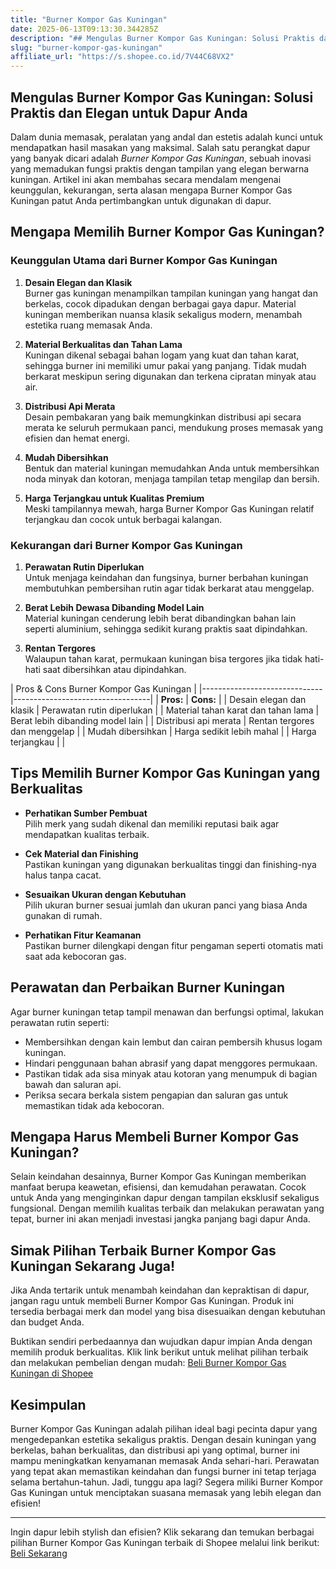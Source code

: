 ```yaml
---
title: "Burner Kompor Gas Kuningan"
date: 2025-06-13T09:13:30.344285Z
description: "## Mengulas Burner Kompor Gas Kuningan: Solusi Praktis dan Elegan untuk Dapur Anda..."
slug: "burner-kompor-gas-kuningan"
affiliate_url: "https://s.shopee.co.id/7V44C68VX2"
---
```

## Mengulas Burner Kompor Gas Kuningan: Solusi Praktis dan Elegan untuk Dapur Anda

Dalam dunia memasak, peralatan yang andal dan estetis adalah kunci untuk mendapatkan hasil masakan yang maksimal. Salah satu perangkat dapur yang banyak dicari adalah *Burner Kompor Gas Kuningan*, sebuah inovasi yang memadukan fungsi praktis dengan tampilan yang elegan berwarna kuningan. Artikel ini akan membahas secara mendalam mengenai keunggulan, kekurangan, serta alasan mengapa Burner Kompor Gas Kuningan patut Anda pertimbangkan untuk digunakan di dapur.

## Mengapa Memilih Burner Kompor Gas Kuningan?

### Keunggulan Utama dari Burner Kompor Gas Kuningan

1. **Desain Elegan dan Klasik**  
 Burner gas kuningan menampilkan tampilan kuningan yang hangat dan berkelas, cocok dipadukan dengan berbagai gaya dapur. Material kuningan memberikan nuansa klasik sekaligus modern, menambah estetika ruang memasak Anda.

2. **Material Berkualitas dan Tahan Lama**  
Kuningan dikenal sebagai bahan logam yang kuat dan tahan karat, sehingga burner ini memiliki umur pakai yang panjang. Tidak mudah berkarat meskipun sering digunakan dan terkena cipratan minyak atau air.

3. **Distribusi Api Merata**  
Desain pembakaran yang baik memungkinkan distribusi api secara merata ke seluruh permukaan panci, mendukung proses memasak yang efisien dan hemat energi.

4. **Mudah Dibersihkan**  
Bentuk dan material kuningan memudahkan Anda untuk membersihkan noda minyak dan kotoran, menjaga tampilan tetap mengilap dan bersih.

5. **Harga Terjangkau untuk Kualitas Premium**  
Meski tampilannya mewah, harga Burner Kompor Gas Kuningan relatif terjangkau dan cocok untuk berbagai kalangan.

### Kekurangan dari Burner Kompor Gas Kuningan

1. **Perawatan Rutin Diperlukan**  
Untuk menjaga keindahan dan fungsinya, burner berbahan kuningan membutuhkan pembersihan rutin agar tidak berkarat atau menggelap.

2. **Berat Lebih Dewasa Dibanding Model Lain**  
Material kuningan cenderung lebih berat dibandingkan bahan lain seperti aluminium, sehingga sedikit kurang praktis saat dipindahkan.

3. **Rentan Tergores**  
Walaupun tahan karat, permukaan kuningan bisa tergores jika tidak hati-hati saat dibersihkan atau dipindahkan.

| Pros & Cons Burner Kompor Gas Kuningan |
|------------------------------|----------------------------------|
| **Pros:**                   | **Cons:**                      |
| Desain elegan dan klasik  | Perawatan rutin diperlukan  |
| Material tahan karat dan tahan lama | Berat lebih dibanding model lain  |
| Distribusi api merata       | Rentan tergores dan menggelap   |
| Mudah dibersihkan            | Harga sedikit lebih mahal    |
| Harga terjangkau             |                            |

## Tips Memilih Burner Kompor Gas Kuningan yang Berkualitas

- **Perhatikan Sumber Pembuat**  
Pilih merk yang sudah dikenal dan memiliki reputasi baik agar mendapatkan kualitas terbaik.

- **Cek Material dan Finishing**  
Pastikan kuningan yang digunakan berkualitas tinggi dan finishing-nya halus tanpa cacat.

- **Sesuaikan Ukuran dengan Kebutuhan**  
Pilih ukuran burner sesuai jumlah dan ukuran panci yang biasa Anda gunakan di rumah.

- **Perhatikan Fitur Keamanan**  
Pastikan burner dilengkapi dengan fitur pengaman seperti otomatis mati saat ada kebocoran gas.

## Perawatan dan Perbaikan Burner Kuningan

Agar burner kuningan tetap tampil menawan dan berfungsi optimal, lakukan perawatan rutin seperti:

- Membersihkan dengan kain lembut dan cairan pembersih khusus logam kuningan.
- Hindari penggunaan bahan abrasif yang dapat menggores permukaan.
- Pastikan tidak ada sisa minyak atau kotoran yang menumpuk di bagian bawah dan saluran api.
- Periksa secara berkala sistem pengapian dan saluran gas untuk memastikan tidak ada kebocoran.

## Mengapa Harus Membeli Burner Kompor Gas Kuningan?

Selain keindahan desainnya, Burner Kompor Gas Kuningan memberikan manfaat berupa keawetan, efisiensi, dan kemudahan perawatan. Cocok untuk Anda yang menginginkan dapur dengan tampilan eksklusif sekaligus fungsional. Dengan memilih kualitas terbaik dan melakukan perawatan yang tepat, burner ini akan menjadi investasi jangka panjang bagi dapur Anda.

## Simak Pilihan Terbaik Burner Kompor Gas Kuningan Sekarang Juga!

Jika Anda tertarik untuk menambah keindahan dan kepraktisan di dapur, jangan ragu untuk membeli Burner Kompor Gas Kuningan. Produk ini tersedia berbagai merk dan model yang bisa disesuaikan dengan kebutuhan dan budget Anda.

Buktikan sendiri perbedaannya dan wujudkan dapur impian Anda dengan memilih produk berkualitas. Klik link berikut untuk melihat pilihan terbaik dan melakukan pembelian dengan mudah: [Beli Burner Kompor Gas Kuningan di Shopee](https://s.shopee.co.id/7V44C68VX2)

## Kesimpulan

Burner Kompor Gas Kuningan adalah pilihan ideal bagi pecinta dapur yang mengedepankan estetika sekaligus praktis. Dengan desain kuningan yang berkelas, bahan berkualitas, dan distribusi api yang optimal, burner ini mampu meningkatkan kenyamanan memasak Anda sehari-hari. Perawatan yang tepat akan memastikan keindahan dan fungsi burner ini tetap terjaga selama bertahun-tahun. Jadi, tunggu apa lagi? Segera miliki Burner Kompor Gas Kuningan untuk menciptakan suasana memasak yang lebih elegan dan efisien!

---

Ingin dapur lebih stylish dan efisien? Klik sekarang dan temukan berbagai pilihan Burner Kompor Gas Kuningan terbaik di Shopee melalui link berikut: [Beli Sekarang](https://s.shopee.co.id/7V44C68VX2)